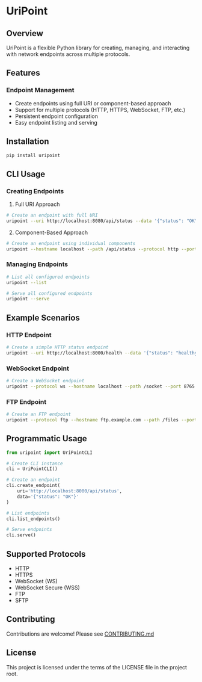 # UriPoint

## Overview

UriPoint is a flexible Python library for creating, managing, and interacting with network endpoints across multiple protocols.

## Features

### Endpoint Management
- Create endpoints using full URI or component-based approach
- Support for multiple protocols (HTTP, HTTPS, WebSocket, FTP, etc.)
- Persistent endpoint configuration
- Easy endpoint listing and serving

## Installation

```bash
pip install uripoint
```

## CLI Usage

### Creating Endpoints

1. Full URI Approach
```bash
# Create an endpoint with full URI
uripoint --uri http://localhost:8080/api/status --data '{"status": "OK"}'
```

2. Component-Based Approach
```bash
# Create an endpoint using individual components
uripoint --hostname localhost --path /api/status --protocol http --port 8000 --data '{"status": "OK"}'
```

### Managing Endpoints

```bash
# List all configured endpoints
uripoint --list

# Serve all configured endpoints
uripoint --serve
```

## Example Scenarios

### HTTP Endpoint
```bash
# Create a simple HTTP status endpoint
uripoint --uri http://localhost:8000/health --data '{"status": "healthy"}'
```

### WebSocket Endpoint
```bash
# Create a WebSocket endpoint
uripoint --protocol ws --hostname localhost --path /socket --port 8765 --data '{"type": "websocket"}'
```

### FTP Endpoint
```bash
# Create an FTP endpoint
uripoint --protocol ftp --hostname ftp.example.com --path /files --port 21 --data '{"directory": "/public"}'
```

## Programmatic Usage

```python
from uripoint import UriPointCLI

# Create CLI instance
cli = UriPointCLI()

# Create an endpoint
cli.create_endpoint(
    uri='http://localhost:8000/api/status',
    data='{"status": "OK"}'
)

# List endpoints
cli.list_endpoints()

# Serve endpoints
cli.serve()
```

## Supported Protocols
- HTTP
- HTTPS
- WebSocket (WS)
- WebSocket Secure (WSS)
- FTP
- SFTP

## Contributing
Contributions are welcome! Please see [CONTRIBUTING.md](CONTRIBUTING.md)

## License
This project is licensed under the terms of the LICENSE file in the project root.
